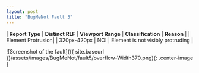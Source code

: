```yaml
---
layout: post
title: "BugMeNot Fault 5"
---
```

| **Report Type** | **Distinct RLF** | **Viewport Range** | **Classification** | **Reason** |
| Element Protrusion|  | 320px-420px | NOI | Element is not visibly protruding | 

![Screenshot of the fault]({{ site.baseurl }}/assets/images/BugMeNot/fault5/overflow-Width370.png){: .center-image }
